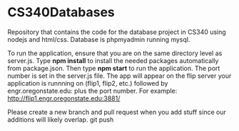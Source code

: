 # CS340Databases
Repository that contains the code for the database project in CS340 using nodejs and html/css. Database is phpmyadmin running mysql. 

To run the application, ensure that you are on the same directory level as server.js. Type **npm install** to install the needed packages automatically from package.json. Then type **npm start** to run the application. The port number is set in the server.js file. The app will appear on the flip server your application is runnning on (flip1, flip2, etc.) followed by engr.oregonstate.edu: plus the port number. For example: http://flip1.engr.oregonstate.edu:3881/


Please create a new branch and pull request when you add stuff since our additions will likely overlap.
git push
